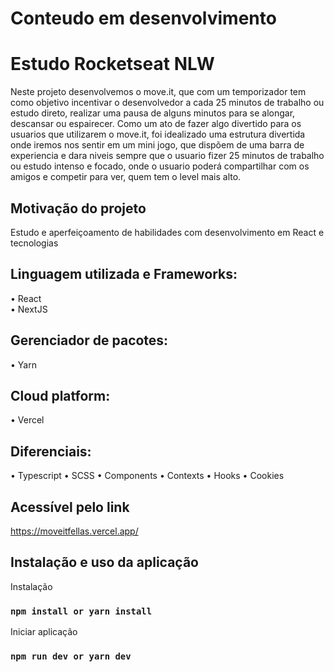 # Conteudo em desenvolvimento<br/> 

# Estudo Rocketseat NLW<br/>
Neste projeto desenvolvemos o move.it, que com um temporizador tem como objetivo incentivar o desenvolvedor a cada 25 minutos de trabalho ou estudo direto, realizar uma pausa de alguns minutos para se alongar, descansar ou espairecer. Como um ato de fazer algo divertido para os usuarios que utilizarem o move.it, foi idealizado uma estrutura divertida onde iremos nos sentir em um mini jogo, que dispõem de uma barra de experiencia e dara niveis sempre que o usuario fizer 25 minutos de trabalho ou estudo intenso e focado, onde o usuario poderá compartilhar com os amigos e competir para ver, quem tem o level mais alto.

## Motivação do projeto<br/>
Estudo e aperfeiçoamento de habilidades com desenvolvimento em React e tecnologias<br/>

## Linguagem utilizada e Frameworks: <br/>
• React <br/>
• NextJS

## Gerenciador de pacotes: <br/>
• Yarn

## Cloud platform: <br/>
• Vercel

## Diferenciais: <br/>
• Typescript
• SCSS
• Components
• Contexts
• Hooks
• Cookies

## Acessível pelo link

<a>https://moveitfellas.vercel.app/</a>


## Instalação e uso da aplicação 

Instalação

### `npm install or yarn install`

Iniciar aplicação

### `npm run dev or yarn dev`
